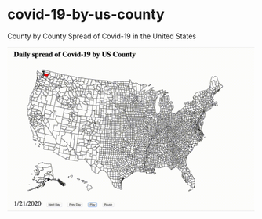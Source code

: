 # covid-19-by-us-county
County by County Spread of Covid-19 in the United States

![preview](https://github.com/kuang/covid-19-by-us-county/blob/master/out.gif)
